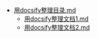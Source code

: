 * [用docsify整理目录.md](用docsify整理目录.md)
    * [用docsify整理文档1.md](用docsify整理文档1.md)
    * [用docsify整理文档2.md](用docsify整理文档2.md)
<!-- * [用docsify整理文档.md](用docsify整理文档.md) -->